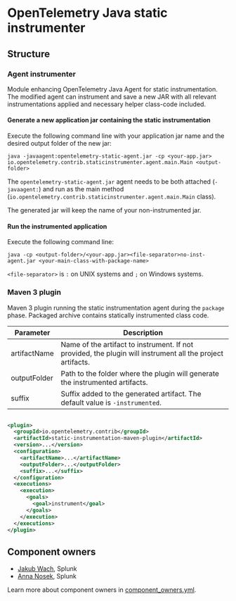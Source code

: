 # OpenTelemetry Java static instrumenter

## Structure

### Agent instrumenter

Module enhancing OpenTelemetry Java Agent for static instrumentation. The modified agent can
instrument and save a new JAR with all relevant instrumentations applied and necessary helper
class-code included.

#### Generate a new application jar containing the static instrumentation

Execute the following command line with your application jar name and the desired output folder of
the new jar:

`java -javaagent:opentelemetry-static-agent.jar -cp <your-app.jar> io.opentelemetry.contrib.staticinstrumenter.agent.main.Main <output-folder>`

The `opentelemetry-static-agent.jar` agent needs to be both attached (`-javaagent:`) and run as the
main method (`io.opentelemetry.contrib.staticinstrumenter.agent.main.Main` class).

The generated jar will keep the name of your non-instrumented jar.

#### Run the instrumented application

Execute the following command line:

`java -cp <output-folder>/<your-app.jar><file-separator>no-inst-agent.jar <your-main-class-with-package-name>`

`<file-separator>` is `:` on UNIX systems and `;` on Windows systems.

### Maven 3 plugin

Maven 3 plugin running the static instrumentation agent during the `package` phase. Packaged archive
contains statically instrumented class code.

| Parameter     | Description                                                                                                |
|---------------|------------------------------------------------------------------------------------------------------------|
| artifactName  | Name of the artifact to instrument. If not provided, the plugin will instrument all the project artifacts. |
| outputFolder  | Path to the folder where the plugin will generate the instrumented artifacts.                              |
| suffix        | Suffix added to the generated artifact. The default value is `-instrumented`.                              |

```xml

<plugin>
  <groupId>io.opentelemetry.contrib</groupId>
  <artifactId>static-instrumentation-maven-plugin</artifactId>
  <version>...</version>
  <configuration>
    <artifactName>...</artifactName>
    <outputFolder>...</outputFolder>
    <suffix>...</suffix>
  </configuration>
  <executions>
    <execution>
      <goals>
        <goal>instrument</goal>
      </goals>
    </execution>
  </executions>
</plugin>
```

## Component owners

- [Jakub Wach](https://github.com/kubawach), Splunk
- [Anna Nosek](https://github.com/anosek-an), Splunk

Learn more about component owners in [component_owners.yml](../.github/component_owners.yml).

